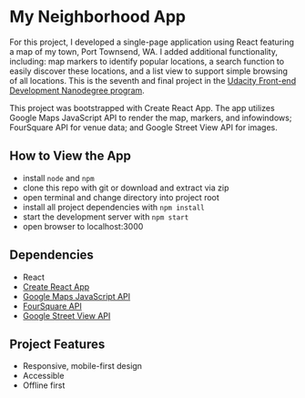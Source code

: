 # My Neighborhood App

For this project, I developed a single-page application using React featuring a map of my town, Port Townsend, WA. I added additional functionality, including: map markers to identify popular locations, a search function to easily discover these locations, and a list view to support simple browsing of all locations. This is the seventh and final project in the [Udacity Front-end Development Nanodegree program](https://www.udacity.com/course/front-end-web-developer-nanodegree--nd001).

This project was bootstrapped with Create React App. The app utilizes Google Maps JavaScript API to render the map, markers, and infowindows; FourSquare API for venue data; and Google Street View API for images.

## How to View the App

* install `node` and `npm`
* clone this repo with git or download and extract via zip
* open terminal and change directory into project root
* install all project dependencies with `npm install`
* start the development server with `npm start`
* open browser to localhost:3000

## Dependencies

* React
* [Create React App](https://github.com/facebookincubator/create-react-app)
* [Google Maps JavaScript API](https://developers.google.com/maps/documentation/javascript/tutorial)
* [FourSquare API](https://developer.foursquare.com/)
* [Google Street View API](https://developers.google.com/maps/documentation/streetview/intro)

## Project Features
* Responsive, mobile-first design
* Accessible
* Offline first
